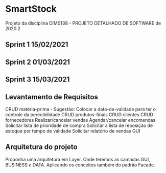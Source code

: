 # SmartStock
Projeto da disciplina DIM0138 - PROJETO DETALHADO DE SOFTWARE de 2020.2

## Sprint 1 15/02/2021

## Sprint 2 01/03/2021

## Sprint 3 15/03/2021

## Levantamento de Requisitos
CRUD matéria-prima
    - Sugestão: Colocar a data-de-validade para ter o controle da perecibilidade
CRUD produtos-finais
CRUD clientes
CRUD fornecedores
Realizar/cancelar vendas
Agendar/cancelar encomendas
Solicitar lista de prioridade de compra 
Solicitar a lista de reposição de estoque por tempo de validade
Solicitar relatório de vendas
GUI

## Arquitetura do projeto
Proponha uma arquitetura em Layer. Onde teremos as camadas GUI, BUSINESS e DATA. Aplicando os conceitos também do padrão Facade.

